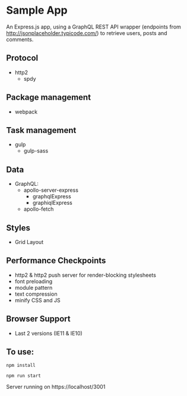 # Sample App
An Express.js app, using a GraphQL REST API wrapper (endpoints from http://jsonplaceholder.typicode.com/) to retrieve users, posts and comments.

## Protocol
- http2
  - spdy
## Package management
- webpack
## Task management
- gulp 
  - gulp-sass
## Data
- GraphQL: 
  - apollo-server-express 
    - graphqlExpress
    - graphiqlExpress
  - apollo-fetch
## Styles
- Grid Layout
## Performance Checkpoints
- http2 & http2 push server for render-blocking stylesheets
- font preloading
- module pattern
- text compression
- minify CSS and JS
## Browser Support
- Last 2 versions (IE11 & IE10)

## To use:

`npm install`

`npm run start`

Server running on https://localhost/3001
